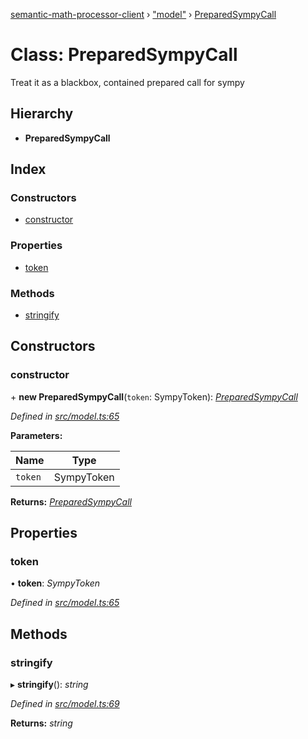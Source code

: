 [semantic-math-processor-client](../README.md) › ["model"](../modules/_model_.md) › [PreparedSympyCall](_model_.preparedsympycall.md)

# Class: PreparedSympyCall

Treat it as a blackbox, contained prepared call for sympy

## Hierarchy

* **PreparedSympyCall**

## Index

### Constructors

* [constructor](_model_.preparedsympycall.md#constructor)

### Properties

* [token](_model_.preparedsympycall.md#token)

### Methods

* [stringify](_model_.preparedsympycall.md#stringify)

## Constructors

###  constructor

\+ **new PreparedSympyCall**(`token`: SympyToken): *[PreparedSympyCall](_model_.preparedsympycall.md)*

*Defined in [src/model.ts:65](https://github.com/softaria/semantic-math-processor-client/blob/6b56c1b/src/model.ts#L65)*

**Parameters:**

Name | Type |
------ | ------ |
`token` | SympyToken |

**Returns:** *[PreparedSympyCall](_model_.preparedsympycall.md)*

## Properties

###  token

• **token**: *SympyToken*

*Defined in [src/model.ts:65](https://github.com/softaria/semantic-math-processor-client/blob/6b56c1b/src/model.ts#L65)*

## Methods

###  stringify

▸ **stringify**(): *string*

*Defined in [src/model.ts:69](https://github.com/softaria/semantic-math-processor-client/blob/6b56c1b/src/model.ts#L69)*

**Returns:** *string*
